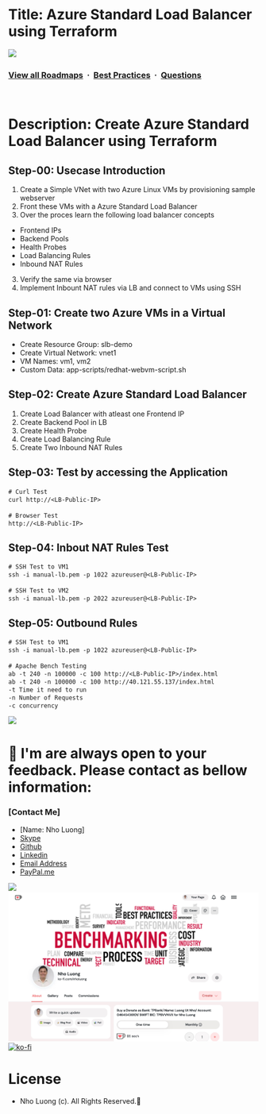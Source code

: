 # Title: Azure Standard Load Balancer using Terraform

![](https://i.imgur.com/waxVImv.png)
### [View all Roadmaps](https://github.com/nholuongut/all-roadmaps) &nbsp;&middot;&nbsp; [Best Practices](https://github.com/nholuongut/all-roadmaps/blob/main/public/best-practices/) &nbsp;&middot;&nbsp; [Questions](https://www.linkedin.com/in/nholuong/)
<br/>

# Description: Create Azure Standard Load Balancer using Terraform
## Step-00: Usecase Introduction
1. Create a Simple VNet with two Azure Linux VMs by provisioning sample webserver
2. Front these VMs with a Azure Standard Load Balancer
3. Over the proces learn the following load balancer concepts
- Frontend IPs
- Backend Pools
- Health Probes
- Load Balancing Rules
- Inbound NAT Rules
3. Verify the same via browser
4. Implement Inbount NAT rules via LB and connect to VMs using SSH

## Step-01: Create two Azure VMs in a Virtual Network
- Create Resource Group: slb-demo
- Create Virtual Network: vnet1
- VM Names: vm1, vm2
- Custom Data: app-scripts/redhat-webvm-script.sh

## Step-02: Create Azure Standard Load Balancer
1. Create Load Balancer with atleast one Frontend IP
2. Create Backend Pool in LB
3. Create Health Probe
4. Create Load Balancing Rule
5. Create Two Inbound NAT Rules

## Step-03: Test by accessing the Application
```t
# Curl Test 
curl http://<LB-Public-IP>

# Browser Test
http://<LB-Public-IP>
```

## Step-04: Inbout NAT Rules Test
```t
# SSH Test to VM1
ssh -i manual-lb.pem -p 1022 azureuser@<LB-Public-IP>

# SSH Test to VM2
ssh -i manual-lb.pem -p 2022 azureuser@<LB-Public-IP>
```

## Step-05: Outbound Rules
```t
# SSH Test to VM1
ssh -i manual-lb.pem -p 1022 azureuser@<LB-Public-IP>

# Apache Bench Testing
ab -t 240 -n 100000 -c 100 http://<LB-Public-IP>/index.html
ab -t 240 -n 100000 -c 100 http://40.121.55.137/index.html
-t Time it need to run
-n Number of Requests
-c concurrency
```

![](https://i.imgur.com/waxVImv.png)
# 🚀 I'm are always open to your feedback.  Please contact as bellow information:
### [Contact Me]
* [Name: Nho Luong]
* [Skype](luongutnho_skype)
* [Github](https://github.com/nholuongut/)
* [Linkedin](https://www.linkedin.com/in/nholuong/)
* [Email Address](luongutnho@hotmail.com)
* [PayPal.me](https://www.paypal.com/paypalme/nholuongut)

![](https://i.imgur.com/waxVImv.png)
![](Donate.png)
[![ko-fi](https://ko-fi.com/img/githubbutton_sm.svg)](https://ko-fi.com/nholuong)

# License
* Nho Luong (c). All Rights Reserved.🌟